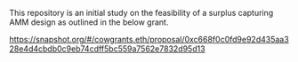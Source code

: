 This repository is an initial study on the feasibility of a surplus capturing AMM design as outlined in the below grant.

https://snapshot.org/#/cowgrants.eth/proposal/0xc668f0c0fd9e92d435aa328e4d4cbdb0c9eb74cdff5bc559a7562e7832d95d13


